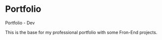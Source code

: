 # Portfolio
 Portfolio - Dev

This is the base for my professional portfolio with some Fron-End projects.
